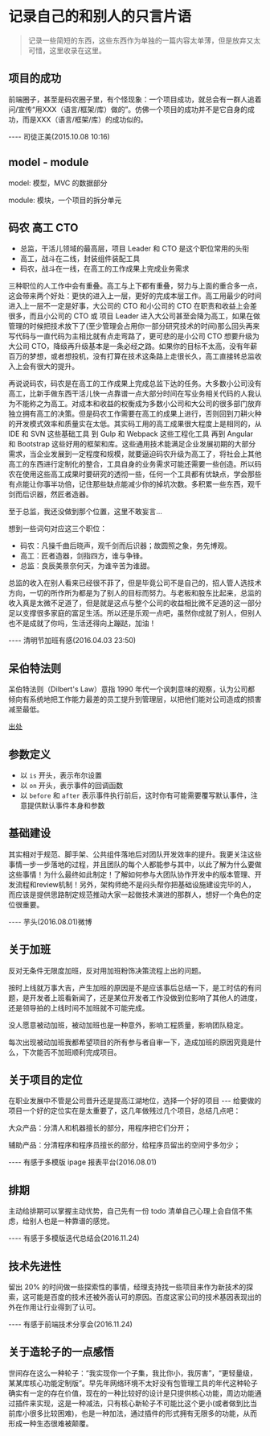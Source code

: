 # 记录自己的和别人的只言片语

> 记录一些简短的东西，这些东西作为单独的一篇内容太单薄，但是放弃又太可惜，这里收录在这里。

## 项目的成功

前端圈子，甚至是码农圈子里，有个怪现象：一个项目成功，就总会有一群人追着问/宣传“用XXX（语言/框架/库）做的”。仿佛一个项目的成功并不是它自身的成功，而是XXX（语言/框架/库）的成功似的。

---- 司徒正美(2015.10.08 10:16)

##  model - module

model: 模型，MVC 的数据部分

module: 模块，一个项目的拆分单元

## 码农 高工 CTO

- 总监，干活儿领域的最高层，项目 Leader 和 CTO 是这个职位常用的头衔
- 高工，战斗在二线，封装组件装配工具
- 码农，战斗在一线，在高工的工作成果上完成业务需求

三种职位的人工作中会有重叠。高工与上下都有重叠，努力与上面的重合多一点，这会带来两个好处：更快的进入上一层，更好的完成本层工作。高工用最少的时间进入上一层不一定是好事，大公司的 CTO 和小公司的 CTO 在职责和收益上会差很多，而且小公司的 CTO 或 项目 Leader 进入大公司甚至会降为高工，如果在做管理的时候把技术放下了(至少管理会占用你一部分研究技术的时间)那么回头再来写代码与一直代码为主相比就有点走弯路了，更可悲的是小公司 CTO 想要升级为大公司 CTO，降级再升级基本是一条必经之路。如果你的目标不太高，没有年薪百万的梦想，或者想投机，没有打算在技术这条路上走很长久，高工直接转总监收入上会有很大的提升。

再说说码农，码农是在高工的工作成果上完成总监下达的任务。大多数小公司没有高工，比新手做东西干活儿快一点靠谱一点大部分时间在写业务相关代码的人我认为不能称之为高工。对成本和收益的权衡成为多数小公司和大公司的很多部门放弃独立拥有高工的决策。但是码农工作需要在高工的成果上进行，否则回到刀耕火种的开发模式效率和质量实在太低。其实码工用的高工成果很大程度上是相同的，从 IDE 和 SVN 这些基础工具 到 Gulp 和 Webpack 这些工程化工具 再到 Angular 和 Bootstrap 这些好用的框架和库。这些通用技术能满足企业发展初期的大部分需求，当企业发展到一定程度和规模，就要逼迫码农升级为高工了，将社会上其他高工的东西进行定制化的整合，工具自身的业务需求可能还需要一些创造。所以码农在使用这些高工成果时要研究的透彻一些，任何一个工具都有优缺点，学会那些有点能让你事半功倍，记住那些缺点能减少你的掉坑次数。多积累一些东西，观千剑而后识器，然匠者造器。

至于总监，我还没做到那个位置，这里不敢妄言...

想到一些词句对应这三个职位：

- 码农：凡操千曲后晓声，观千剑而后识器；故圆照之象，务先博观。
- 高工：匠者造器，剑指四方，谁与争锋。
- 总监：良辰美景奈何天，为谁辛苦为谁甜。

总监的收入在别人看来已经很不菲了，但是毕竟公司不是自己的，招人管人选技术方向，一切的所作所为都是为了别人的目标而努力。与老板和股东比起来，总监的收入真是太微不足道了，但是就是这点与整个公司的收益相比微不足道的这一部分足以支撑很多家庭的富足生活。所以还是乐观一点吧，虽然你成就了别人，但别人也不是成就了你吗，生活还得向上蹦跶，加油！

---- 清明节加班有感(2016.04.03 23:50)

## 呆伯特法则

呆伯特法则（Dilbert's Law）意指 1990 年代一个讽刺意味的观察，认为公司都倾向有系统地把工作能力最差的员工提升到管理层，以把他们能对公司造成的损害减至最低。

[出处](http://mp.weixin.qq.com/s?__biz=MzA5NDY0ODkxNA==&mid=402473027&idx=1&sn=0887668e2dba101d4a2c100f077b27c9&scene=2&srcid=0403mA7a8yzttAkI0X0C242z&from=timeline&isappinstalled=0#wechat_redirect)

## 参数定义

- 以 `is` 开头，表示布尔设置
- 以 `on` 开头，表示事件的回调函数
- 以 `before` 和 `after` 表示事件执行前后，这时你有可能需要覆写默认事件，注意提供默认事件本身和参数

## 基础建设

其实相对于规范、脚手架、公共组件落地后对团队开发效率的提升。我更关注这些事情一步一步落地的过程，并且团队的每个人都能参与其中，以此了解为什么要做这些事情！为什么最终如此制定！了解如何参与大团队协作开发中的版本管理、开发流程和review机制！另外，架构师绝不是闷头帮你把基础设施建设完毕的人，而应该是提供思路制定规范推动大家一起做技术演进的那群人，想好一个角色的定位很重要。

---- 芋头(2016.08.01)微博

## 关于加班

反对无条件无限度加班，反对用加班粉饰决策流程上出的问题。

按时上线就万事大吉，产生加班的原因是不是应该事后总结一下，是工时估的有问题，是开发者上班看新闻了，还是某位开发者工作没做到位影响了其他人的进度，还是领导拍的上线时间不加班就不可能完成。

没人愿意被动加班，被动加班也是一种意外，影响工程质量，影响团队稳定。

每次出现被动加班我都希望项目的所有参与者自审一下，造成加班的原因究竟是什么，下次能否不加班顺利完成项目。

## 关于项目的定位

在职业发展中不管是公司晋升还是提高江湖地位，选择一个好的项目 --- 给要做的项目一个好的定位实在是太重要了，这几年做残过几个项目，总结几点吧：

大众产品：分清人和机器擅长的部分，用程序把它们分开；

辅助产品：分清程序和程序员擅长的部分，给程序员留出的空间宁多勿少；

---- 有感于多模版 ipage 报表平台(2016.08.01)

## 排期

主动给排期可以掌握主动优势，自己先有一份 todo 清单自己心理上会自信不焦虑，给别人也是一种靠谱的感觉。

---- 有感于多模版迭代总结会(2016.11.24)

## 技术先进性 

留出 20% 的时间做一些探索性的事情，经理支持找一些项目来作为新技术的探索，这可能是百度的技术还被外面认可的原因。百度这家公司的技术基因表现出的外在作用让行业得到了认可。

---- 有感于前端技术分享会(2016.11.24)

## 关于造轮子的一点感悟

世间存在这么一种轮子：“我实现你一个子集，我比你小，我厉害”，“更轻量级，某某库核心功能定制版”。早先年网络环境不太好没有包管理工具的年代这种轮子确实有一定的存在价值，现在的一种比较好的设计是只提供核心功能，周边功能通过插件来实现，这是一种减法，只有核心新轮子不可能比这个更小(或者做到比当前库小很多比较困难)，也是一种加法，通过插件的形式拥有无限多的功能，从而形成一种生态很难被颠覆。

